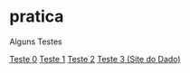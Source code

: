 # pratica
 Alguns Testes

 <a href='https://umprogramaquarquer.github.io/pratica/000/000.html'>Teste 0</a>
 <a href='https://umprogramaquarquer.github.io/pratica/001/001.html'>Teste 1</a>
 <a href='https://umprogramaquarquer.github.io/pratica/002/002.html'>Teste 2</a>
 <a href='https://umprogramaquarquer.github.io/pratica/003/003.html'>Teste 3 (Site do Dado)</a>